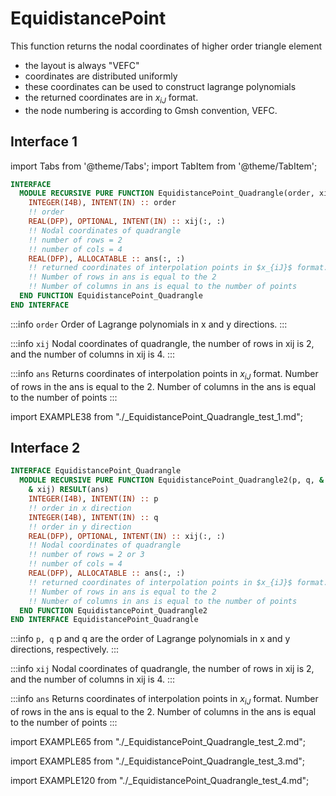 # EquidistancePoint

This function returns the nodal coordinates of higher order triangle element

- the layout is always "VEFC"
- coordinates are distributed uniformly
- these coordinates can be used to construct lagrange polynomials
- the returned coordinates are in $x_{iJ}$ format.
- the node numbering is according to Gmsh convention, VEFC.

## Interface 1

import Tabs from '@theme/Tabs';
import TabItem from '@theme/TabItem';

<Tabs>
<TabItem value="interface" label="܀ Interface" default>

```fortran
INTERFACE
  MODULE RECURSIVE PURE FUNCTION EquidistancePoint_Quadrangle(order, xij) RESULT(ans)
    INTEGER(I4B), INTENT(IN) :: order
    !! order
    REAL(DFP), OPTIONAL, INTENT(IN) :: xij(:, :)
    !! Nodal coordinates of quadrangle
    !! number of rows = 2
    !! number of cols = 4
    REAL(DFP), ALLOCATABLE :: ans(:, :)
    !! returned coordinates of interpolation points in $x_{iJ}$ format.
    !! Number of rows in ans is equal to the 2
    !! Number of columns in ans is equal to the number of points
  END FUNCTION EquidistancePoint_Quadrangle
END INTERFACE
```

:::info `order`
Order of Lagrange polynomials in x and y directions.
:::

:::info `xij`
Nodal coordinates of quadrangle, the number of rows in xij is 2, and the number of columns in xij is 4.
:::

:::info `ans`
Returns coordinates of interpolation points in $x_{iJ}$ format. Number of rows in the ans is equal to the 2. Number of columns in the ans is equal to the number of points
:::

</TabItem>

<TabItem value="example" label="️܀ See example">

import EXAMPLE38 from "./_EquidistancePoint_Quadrangle_test_1.md";

<EXAMPLE38 />

</TabItem>

<TabItem value="close" label="↢ ">

</TabItem>
</Tabs>

## Interface 2

<Tabs>
<TabItem value="interface" label="܀ Interface" default>

```fortran
INTERFACE EquidistancePoint_Quadrangle
  MODULE RECURSIVE PURE FUNCTION EquidistancePoint_Quadrangle2(p, q, &
    & xij) RESULT(ans)
    INTEGER(I4B), INTENT(IN) :: p
    !! order in x direction
    INTEGER(I4B), INTENT(IN) :: q
    !! order in y direction
    REAL(DFP), OPTIONAL, INTENT(IN) :: xij(:, :)
    !! Nodal coordinates of quadrangle
    !! number of rows = 2 or 3
    !! number of cols = 4
    REAL(DFP), ALLOCATABLE :: ans(:, :)
    !! returned coordinates of interpolation points in $x_{iJ}$ format.
    !! Number of rows in ans is equal to the 2
    !! Number of columns in ans is equal to the number of points
  END FUNCTION EquidistancePoint_Quadrangle2
END INTERFACE EquidistancePoint_Quadrangle
```

:::info `p, q`
p and q are the order of Lagrange polynomials in x and y directions, respectively.
:::

:::info `xij`
Nodal coordinates of quadrangle, the number of rows in xij is 2, and the number of columns in xij is 4.
:::

:::info `ans`
Returns coordinates of interpolation points in $x_{iJ}$ format. Number of rows in the ans is equal to the 2. Number of columns in the ans is equal to the number of points
:::

</TabItem>

<TabItem value="example1" label="️܀ Example 1">

import EXAMPLE65 from "./_EquidistancePoint_Quadrangle_test_2.md";

<EXAMPLE65 />

</TabItem>

<TabItem value="example2" label="܀ Example 2">

import EXAMPLE85 from "./_EquidistancePoint_Quadrangle_test_3.md";

<EXAMPLE85 />

</TabItem>

<TabItem value="example3" label="܀ Example 3">

import EXAMPLE120 from "./_EquidistancePoint_Quadrangle_test_4.md";

<EXAMPLE120 />

</TabItem>

<TabItem value="close" label="↢ ">

</TabItem>
</Tabs>
